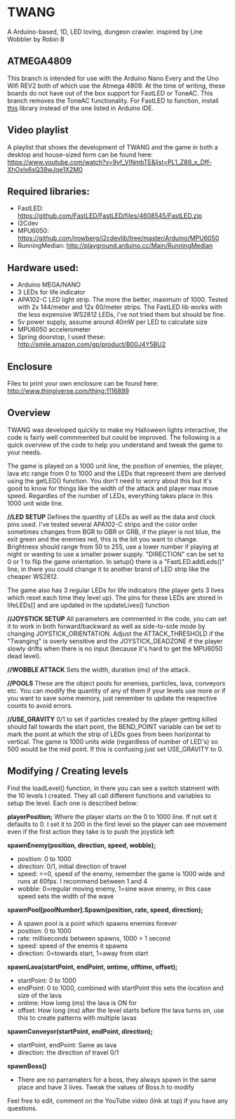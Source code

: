 # TWANG
A Arduino-based, 1D, LED loving, dungeon crawler. inspired by Line Wobbler by Robin B

## ATMEGA4809
This branch is intended for use with the Arduino Nano Every and the Uno Wifi REV2 both of which use the Atmega 4809.
At the time of writing, these boards do not have out of the box support for FastLED or ToneAC.
This branch removes the ToneAC functionality.
For FastLED to function, install [this](https://github.com/FastLED/FastLED/files/4608545/FastLED.zip) library instead of the one listed in Arduino IDE.

## Video playlist
A playlist that shows the development of TWANG and the game in both a desktop and house-sized form can be found here: https://www.youtube.com/watch?v=9yf_VINmbTE&list=PL1_Z89_x_Dff-XhOxlx6sQ38wJqe1X2M0

## Required libraries:
* FastLED: https://github.com/FastLED/FastLED/files/4608545/FastLED.zip
* I2Cdev
* MPU6050: https://github.com/jrowberg/i2cdevlib/tree/master/Arduino/MPU6050
* RunningMedian: http://playground.arduino.cc/Main/RunningMedian

## Hardware used:
* Arduino MEGA/NANO
* 3 LEDs for life indicator
* APA102-C LED light strip. The more the better, maximum of 1000. Tested with 2x 144/meter and 12x 60/meter strips. The FastLED lib works with the less expensive WS2812 LEDs, i've not tried them but should be fine.
* 5v power supply, assume around 40mW per LED to calculate size
* MPU6050 accelerometer
* Spring doorstop, I used these: http://smile.amazon.com/gp/product/B00J4Y5BU2

## Enclosure
Files to print your own enclosure can be found here: http://www.thingiverse.com/thing:1116899

## Overview
TWANG was developed quickly to make my Halloween lights interactive, the code is fairly well commmented but could be improved. The following is a quick overview of the code to help you understand and tweak the game to your needs.

The game is played on a 1000 unit line, the position of enemies, the player, lava etc range from 0 to 1000 and the LEDs that represent them are derived using the getLED() function. You don't need to worry about this but it's good to know for things like the width of the attack and player max move speed. Regardles of the number of LEDs, everything takes place in this 1000 unit wide line.

**//LED SETUP** Defines the quantity of LEDs as well as the data and clock pins used. I've tested several APA102-C strips and the color order sometimes changes from BGR to GBR or GRB, if the player is not blue, the exit green and the enemies red, this is the bit you want to change. Brightness should range from 50 to 255, use a lower number if playing at night or wanting to use a smaller power supply. "DIRECTION" can be set to 0 or 1 to flip the game orientation. In setup() there is a "FastLED.addLeds()" line, in there you could change it to another brand of LED strip like the cheaper WS2812.

The game also has 3 regular LEDs for life indicators (the player gets 3 lives which reset each time they level up). The pins for these LEDs are stored in lifeLEDs[] and are updated in the updateLives() function

**//JOYSTICK SETUP** All parameters are commented in the code, you can set it to work in both forward/backward as well as side-to-side mode by changing JOYSTICK_ORIENTATION. Adjust the ATTACK_THRESHOLD if the "Twanging" is overly sensitive and the JOYSTICK_DEADZONE if the player slowly drifts when there is no input (because it's hard to get the MPU6050 dead level).

**//WOBBLE ATTACK** Sets the width, duration (ms) of the attack.

**//POOLS** These are the object pools for enemies, particles, lava, conveyors etc. You can modify the quantity of any of them if your levels use more or if you want to save some memory, just remember to update the respective counts to avoid errors.

**//USE_GRAVITY** 0/1 to set if particles created by the player getting killed should fall towards the start point, the BEND_POINT variable can be set to mark the point at which the strip of LEDs goes from been horizontal to vertical. The game is 1000 units wide (regardless of number of LED's) so 500 would be the mid point. If this is confusing just set USE_GRAVITY to 0.

## Modifying / Creating levels
Find the loadLevel() function, in there you can see a switch statment with the 10 levels I created. They all call different functions and variables to setup the level. Each one is described below:

**playerPosition;** Where the player starts on the 0 to 1000 line. If not set it defaults to 0. I set it to 200 in the first level so the player can see movement even if the first action they take is to push the joystick left

**spawnEnemy(position, direction, speed, wobble);**
* position: 0 to 1000
* direction: 0/1, initial direction of travel
* speed: >=0, speed of the enemy, remember the game is 1000 wide and runs at 60fps. I recommend between 1 and 4
* wobble: 0=regular moving enemy, 1=sine wave enemy, in this case speed sets the width of the wave

**spawnPool[poolNumber].Spawn(position, rate, speed, direction);**
* A spawn pool is a point which spawns enemies forever
* position: 0 to 1000
* rate: milliseconds between spawns, 1000 = 1 second
* speed: speed of the enemis it spawns
* direction: 0=towards start, 1=away from start

**spawnLava(startPoint, endPoint, ontime, offtime, offset);**
* startPoint: 0 to 1000
* endPoint: 0 to 1000, combined with startPoint this sets the location and size of the lava
* ontime: How lomg (ms) the lava is ON for
* offset: How long (ms) after the level starts before the lava turns on, use this to create patterns with multiple lavas

**spawnConveyor(startPoint, endPoint, direction);**
* startPoint, endPoint: Same as lava
* direction: the direction of travel 0/1

**spawnBoss()**
* There are no parramaters for a boss, they always spawn in the same place and have 3 lives. Tweak the values of Boss.h to modify

Feel free to edit, comment on the YouTube video (link at top) if you have any questions.
